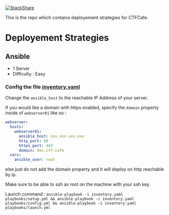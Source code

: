 [![StackShare](http://img.shields.io/badge/tech-stack-0690fa.svg?style=flat)](https://stackshare.io/ctfcafe/ctfcafe)

This is the repo which contains deployement strategies for CTFCafe.

# Deployement Strategies

## Ansible
- 1 Server
- Difficulty : Easy

### Config the file [inventory.yaml](./ansible/inventory.yaml)
Change the `ansible_host` to the reachable IP Address of your server. 

If you would like a domain with https enabled, specify the `domain` property inside of `webserver01` like so :

```yaml
webserver:
  hosts:
    webserver01:
      ansible_host: xxx.xxx.xxx.xxx
      http_port: 80
      https_port: 443
      domain: dev.ctf.cafe
  vars:
    ansible_user: root
```

else just do not add the domain property and it will deploy on http reachable by ip.

Make sure to be able to ssh as root on the machine with your ssh key.

Launch command : `ansible-playbook -i inventory.yaml playbooks/setup.yml && ansible-playbook -i inventory.yaml playbooks/config.yml && ansible-playbook -i inventory.yaml playbooks/launch.yml`